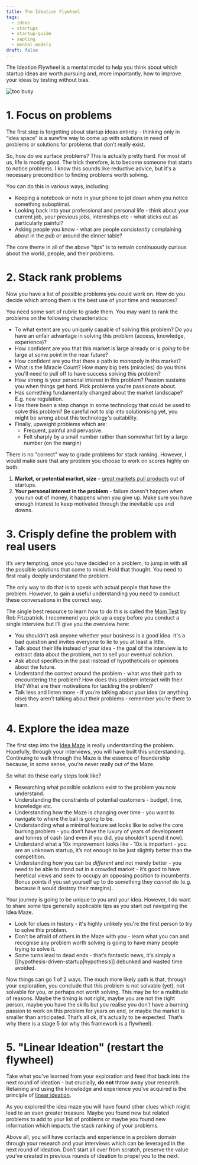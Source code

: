 ```yaml
---
title: The Ideation Flywheel
tags:
  - ideas
  - startups
  - startup-guide
  - sapling
  - mental-models
draft: false
---
```

The Ideation Flywheel is a mental model to help you think about which startup ideas are worth pursuing and, more importantly, how to improve your ideas by testing without bias.

![too busy](../assets/ideation_flywheel.png)

# 1. Focus on problems

The first step is forgetting about startup ideas entirely - thinking only in “idea space” is a surefire way to come up with solutions in need of problems or solutions for problems that don’t really exist.

So, how do we surface problems? This is actually pretty hard. For most of us, life is mostly good. The trick therefore, is to become someone that starts to notice problems. I know this sounds like reductive advice, but it's a necessary precondition to finding problems worth solving.

You can do this in various ways, including:

- Keeping a notebook or note in your phone to jot down when you notice something suboptimal.
- Looking back into your professional and personal life - think about your current job, your previous jobs, internships etc - what sticks out as particularly painful?
- Asking people you know - what are people *consistently* complaining about in the pub or around the dinner table?

The core theme in all of the above "tips" is to remain continuously curious about the world, people, and their problems.
# 2. Stack rank problems

Now you have a list of possible problems you could work on. How do you decide which among them is the best use of your time and resources?

You need some sort of rubric to grade them. You may want to rank the problems on the following characteristics:

- To what extent are you uniquely capable of solving this problem? Do you have an unfair advantage in solving this problem (access, knowledge, experience)?
- How confident are you that this market is large already or is *going* to be large at some point in the near future?
- How confident are you that there a path to monopoly in this market?
- What is the Miracle Count? How many big bets (miracles) do you think you'll need to pull off to have success solving this problem?
- How strong is your personal interest in this problem? Passion sustains you when things get hard. Pick problems you're passionate about.
- Has something fundamentally changed about the market landscape? E.g. new regulation.
- Has there been a step change in some technology that could be used to solve this problem? Be careful not to slip into solutionising yet, you might be wrong about this technology's suitability.
- Finally, upweight problems which are:
	- Frequent, painful and pervasive.
	- Felt sharply by a small number rather than somewhat felt by a large number (on the margin)

There is no "correct" way to grade problems for stack ranking. However, I would make sure that any problem you choose to work on scores highly on both:

1. **Market, or potential market, size** - [great markets pull products](https://pmarchive.com/guide_to_startups_part4.html) out of startups. 
2. **Your personal interest in the problem** - failure doesn't happen when you run out of money, it happens when you give up. Make sure you have enough interest to keep motivated through the inevitable ups and downs.

# 3. Crisply define the problem with **real** users

It’s very tempting, once you have decided on a problem, to jump in with all the possible solutions that come to mind. Hold that thought. You need to first really deeply understand the problem.

The only way to do that is to speak with actual people that have the problem. However, to gain a useful understanding you need to conduct these conversations in the correct way.

The single best resource to learn how to do this is called the [Mom Test](https://www.momtestbook.com/) by Rob Fitzpatrick. I recommend you pick up a copy before you conduct a single interview but I’ll give you the overview here:

- You shouldn't ask anyone whether your business is a good idea. It's a bad question and invites everyone to lie to you at least a little.
- Talk about their life instead of your idea - the goal of the interview is to extract data about the problem, not to sell your eventual solution.
- Ask about specifics in the past instead of hypotheticals or opinions about the future.
- Understand the context around the problem - what was their path to encountering the problem? How does this problem interact with their life? What are their motivations for tackling the problem?
- Talk less and listen more - if you’re talking about your idea (or anything else) they aren’t talking about their problems - remember you’re there to learn.

# 4. Explore the idea maze

The first step into the [Idea Maze](https://cdixon.org/2013/08/04/the-idea-maze/) is really understanding the problem. Hopefully, through your interviews, you will have built this understanding. Continuing to walk through the Maze is the essence of foundership because, in some sense, you’re never really out of the Maze.

So what do these early steps look like?

- Researching what possible solutions exist to the problem you now understand.
- Understanding the constraints of potential customers - budget, time, knowledge etc.
- Understanding how the Maze is changing over time - you want to navigate to where the ball is going to be.
- Understanding what a minimal feature set looks like to solve the core burning problem - you don’t have the luxury of years of development and tonnes of cash (and even if you did, you shouldn’t spend it now).
- Understand what a 10x improvement looks like - 10x is important - you are an unknown startup, it’s not enough to be just slightly better than the competition.
- Understanding how you can be *different* and not merely better - you need to be able to stand out in a crowded market - it’s good to have heretical views and seek to occupy an opposing position to incumbents. Bonus points if you set yourself up to do something they *cannot* do (e.g. because it would destroy their margins).

Your journey is going to be unique to you and your idea. However, I do want to share some tips generally applicable tips as you start out navigating the Idea Maze.

- Look for clues in history - it's highly unlikely you're the first person to try to solve this problem.
- Don’t be afraid of others in the Maze with you - learn what you can and recognise any problem worth solving is going to have many people trying to solve it.
- Some turns lead to dead ends - that’s fantastic news, it's simply a [[hypothesis-driven-startup|hypothesis]] debunked and wasted time avoided.

Now things can go 1 of 2 ways. The much more likely path is that, through your exploration, you conclude that this problem is not solvable (yet), not solvable for you, or perhaps not *worth* solving. This may be for a multitude of reasons. Maybe the timing is not right, maybe you are not the right person, maybe you have the skills but you realise you don’t have a burning passion to work on this problem for years on end, or maybe the market is smaller than anticipated. That’s all ok, it's actually to be expected. That’s why there is a stage 5 (or why this framework is a flywheel).

# 5. "Linear Ideation" (restart the flywheel)

Take what you’ve learned from your exploration and feed that back into the next round of ideation - but crucially, **do not** throw away your research. Retaining and using the knowledge and experience you've acquired is the principle of [linear ideation](https://medium.com/entrepreneur-first/how-to-pivot-properly-linear-ideation-5be605f37d04).

As you explored the idea maze you will have found other clues which might lead to an even greater treasure. Maybe you found new but related problems to add to your list of problems or maybe you found new information which impacts the stack ranking of your problems.

Above all, you will have contacts and experience in a problem domain through your research and your interviews which can be leveraged in the next round of ideation. Don’t start all over from scratch, preserve the value you’ve created in previous rounds of ideation to propel you to the next.